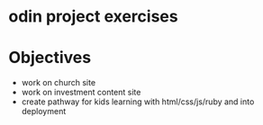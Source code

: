 # odin project exercises
 
# Objectives
- work on church site
- work on investment content site
- create pathway for kids learning with html/css/js/ruby and into deployment